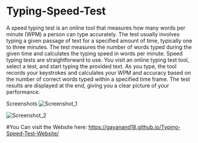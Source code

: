 # Typing-Speed-Test

A speed typing test is an online tool that measures how many words per minute (WPM) a person can type accurately. The test usually involves typing a given passage of text for a specified amount of time, typically one to three minutes. The test measures the number of words typed during the given time and calculates the typing speed in words per minute.
Speed typing tests are straightforward to use. You visit an online typing test tool, select a test, and start typing the provided text. As you type, the tool records your keystrokes and calculates your WPM and accuracy based on the number of correct words typed within a specified time frame. The test results are displayed at the end, giving you a clear picture of your performance.

Screenshots
![Screenshot_1](https://github.com/Gayanand18/Typing-Speed-Test/assets/99050396/d4f34732-2759-44a0-b03a-74e227b9b72c)

![Screenshot_2](https://github.com/Gayanand18/Typing-Speed-Test/assets/99050396/e7ed3a5f-28c3-4153-ba0d-9180319a7de0)

#You Can visit the Website here: https://gayanand18.github.io/Typing-Speed-Test-Website/
